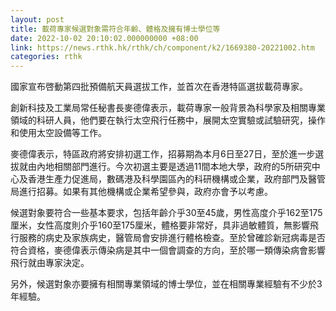 ```yaml
---
layout: post
title: 載荷專家候選對象需符合年齡、體格及擁有博士學位等
date: 2022-10-02 20:10:02.000000000 +08:00
link: https://news.rthk.hk/rthk/ch/component/k2/1669380-20221002.htm
categories: rthk
---
```


國家宣布啓動第四批預備航天員選拔工作，並首次在香港特區選拔載荷專家。

創新科技及工業局常任秘書長麥德偉表示，載荷專家一般背景為科學家及相關專業領域的科研人員，他們要在執行太空飛行任務中，展開太空實驗或試驗研究，操作和使用太空設備等工作。

麥德偉表示，特區政府將安排初選工作，招募期為本月6日至27日，至於進一步選拔就由內地相關部門進行。今次初選主要是透過11間本地大學，政府的5所研究中心及香港生產力促進局，數碼港及科學園區內的科研機構或企業，政府部門及醫管局進行招募。如果有其他機構或企業希望參與，政府亦會予以考慮。

候選對象要符合一些基本要求，包括年齡介乎30至45歲，男性高度介乎162至175厘米，女性高度則介乎160至175厘米，體格要非常好，具非過敏體質，無影響飛行服務的病史及家族病史，醫管局會安排進行體格檢查。至於曾確診新冠病毒是否符合資格，麥德偉表示傳染病是其中一個會調查的方向，至於哪一類傳染病會影響飛行就由專家決定。

另外，候選對象亦要擁有相關專業領域的博士學位，並在相關專業經驗有不少於3年經驗。

